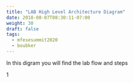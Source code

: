 ```yaml
---
title: "LAB High Level Architecture Diagram"
date: 2018-08-07T08:30:11-07:00
weight: 30
draft: false
tags:
  - mfesesummit2020
  - boubker
---
```


In this digram you will find the lab flow and steps

1 


